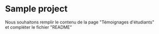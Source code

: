 # Sample project
Nous souhaitons remplir le contenu de la page "Témoignages d'étudiants" et compléter le fichier "README"